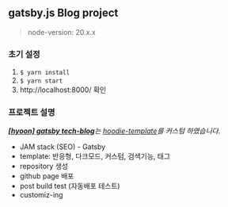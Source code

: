 ## gatsby.js Blog project

> node-version: 20.x.x

### 초기 설정

1. `$ yarn install`
2. `$ yarn start`
3. http://localhost:8000/ 확인

### 프로젝트 설명

_<b>[[hyoon] gatsby tech-blog](https://bbahna.vercel.app)</b>는 [hoodie-template](https://github.com/devHudi/gatsby-starter-hoodie)를 커스텀 하였습니다._

- JAM stack (SEO) - Gatsby
- template: 반응형, 다크모드, 커스텀, 검색기능, 태그
- repository 생성
- github page 배포
- post build test (자동배포 테스트)
- customiz-ing
